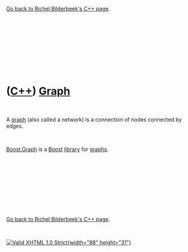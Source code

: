 

[Go back to Richel Bilderbeek's C++ page](Cpp.htm).

 

 

 

 

 

([C++](Cpp.htm)) [Graph](CppGraph.htm)
======================================

 

A [graph](CppGraph.htm) (also called a network) is a connection of nodes
connected by edges.

 

[Boost.Graph](CppBoostGraph.htm) is a [Boost](CppBoost.htm)
[library](CppLibrary.htm) for [graphs](CppGraph.htm).

 

 

 

 

 

[Go back to Richel Bilderbeek's C++ page](Cpp.htm).



 

[![Valid XHTML 1.0 Strict](valid-xhtml10.png){width="88"
height="31"}](http://validator.w3.org/check?uri=referer)
